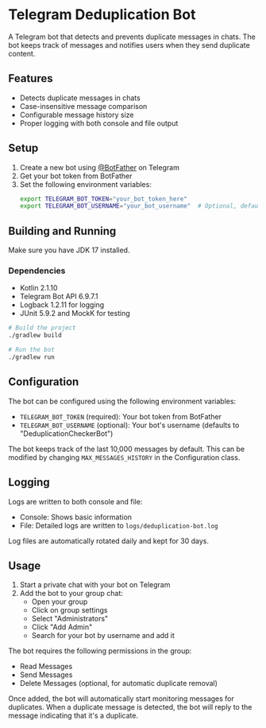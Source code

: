# Telegram Deduplication Bot

A Telegram bot that detects and prevents duplicate messages in chats. The bot keeps track of messages and notifies users when they send duplicate content.

## Features

- Detects duplicate messages in chats
- Case-insensitive message comparison
- Configurable message history size
- Proper logging with both console and file output

## Setup

1. Create a new bot using [@BotFather](https://t.me/botfather) on Telegram
2. Get your bot token from BotFather
3. Set the following environment variables:
   ```bash
   export TELEGRAM_BOT_TOKEN="your_bot_token_here"
   export TELEGRAM_BOT_USERNAME="your_bot_username"  # Optional, defaults to "DeduplicationCheckerBot"
   ```

## Building and Running

Make sure you have JDK 17 installed.

### Dependencies
- Kotlin 2.1.10
- Telegram Bot API 6.9.7.1
- Logback 1.2.11 for logging
- JUnit 5.9.2 and MockK for testing

```bash
# Build the project
./gradlew build

# Run the bot
./gradlew run
```

## Configuration

The bot can be configured using the following environment variables:

- `TELEGRAM_BOT_TOKEN` (required): Your bot token from BotFather
- `TELEGRAM_BOT_USERNAME` (optional): Your bot's username (defaults to "DeduplicationCheckerBot")

The bot keeps track of the last 10,000 messages by default. This can be modified by changing `MAX_MESSAGES_HISTORY` in the Configuration class.

## Logging

Logs are written to both console and file:
- Console: Shows basic information
- File: Detailed logs are written to `logs/deduplication-bot.log`

Log files are automatically rotated daily and kept for 30 days.

## Usage

1. Start a private chat with your bot on Telegram
2. Add the bot to your group chat:
   - Open your group
   - Click on group settings
   - Select "Administrators"
   - Click "Add Admin"
   - Search for your bot by username and add it

The bot requires the following permissions in the group:
- Read Messages
- Send Messages
- Delete Messages (optional, for automatic duplicate removal)

Once added, the bot will automatically start monitoring messages for duplicates. When a duplicate message is detected, the bot will reply to the message indicating that it's a duplicate.
